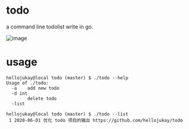 # todo
a command line todolist write in go.

![image](https://travis-ci.org/hellojukay/todo.svg?branch=master)
# usage
```shell
hellojukay@local todo (master) $ ./todo --help
Usage of ./todo:
  -a	add new todo
  -d int
    	delete todo
  -list

hellojukay@local todo (master) $ ./todo --list
 1 2020-06-01 优化 todo 项目的输出 https://github.com/hellojukay/todo
```
